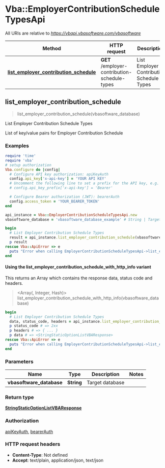 # Vba::EmployerContributionScheduleTypesApi

All URIs are relative to *https://vbapi.vbasoftware.com/vbasoftware*

| Method | HTTP request | Description |
| ------ | ------------ | ----------- |
| [**list_employer_contribution_schedule**](EmployerContributionScheduleTypesApi.md#list_employer_contribution_schedule) | **GET** /employer-contribution-schedule-types | List Employer Contribution Schedule Types |


## list_employer_contribution_schedule

> <StringStaticOptionListVBAResponse> list_employer_contribution_schedule(vbasoftware_database)

List Employer Contribution Schedule Types

List of key/value pairs for Employer Contribution Schedule

### Examples

```ruby
require 'time'
require 'vba'
# setup authorization
Vba.configure do |config|
  # Configure API key authorization: apiKeyAuth
  config.api_key['x-api-key'] = 'YOUR API KEY'
  # Uncomment the following line to set a prefix for the API key, e.g. 'Bearer' (defaults to nil)
  # config.api_key_prefix['x-api-key'] = 'Bearer'

  # Configure Bearer authorization (JWT): bearerAuth
  config.access_token = 'YOUR_BEARER_TOKEN'
end

api_instance = Vba::EmployerContributionScheduleTypesApi.new
vbasoftware_database = 'vbasoftware_database_example' # String | Target database

begin
  # List Employer Contribution Schedule Types
  result = api_instance.list_employer_contribution_schedule(vbasoftware_database)
  p result
rescue Vba::ApiError => e
  puts "Error when calling EmployerContributionScheduleTypesApi->list_employer_contribution_schedule: #{e}"
end
```

#### Using the list_employer_contribution_schedule_with_http_info variant

This returns an Array which contains the response data, status code and headers.

> <Array(<StringStaticOptionListVBAResponse>, Integer, Hash)> list_employer_contribution_schedule_with_http_info(vbasoftware_database)

```ruby
begin
  # List Employer Contribution Schedule Types
  data, status_code, headers = api_instance.list_employer_contribution_schedule_with_http_info(vbasoftware_database)
  p status_code # => 2xx
  p headers # => { ... }
  p data # => <StringStaticOptionListVBAResponse>
rescue Vba::ApiError => e
  puts "Error when calling EmployerContributionScheduleTypesApi->list_employer_contribution_schedule_with_http_info: #{e}"
end
```

### Parameters

| Name | Type | Description | Notes |
| ---- | ---- | ----------- | ----- |
| **vbasoftware_database** | **String** | Target database |  |

### Return type

[**StringStaticOptionListVBAResponse**](StringStaticOptionListVBAResponse.md)

### Authorization

[apiKeyAuth](../README.md#apiKeyAuth), [bearerAuth](../README.md#bearerAuth)

### HTTP request headers

- **Content-Type**: Not defined
- **Accept**: text/plain, application/json, text/json

